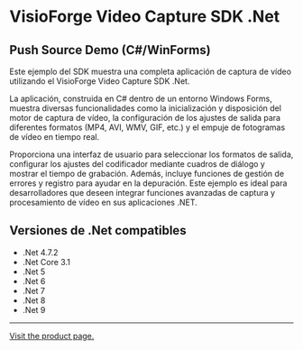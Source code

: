 ﻿# VisioForge Video Capture SDK .Net

## Push Source Demo (C#/WinForms)

Este ejemplo del SDK muestra una completa aplicación de captura de vídeo utilizando el VisioForge Video Capture SDK .Net.

La aplicación, construida en C# dentro de un entorno Windows Forms, muestra diversas funcionalidades como la inicialización y disposición del motor de captura de vídeo, la configuración de los ajustes de salida para diferentes formatos (MP4, AVI, WMV, GIF, etc.) y el empuje de fotogramas de vídeo en tiempo real.

Proporciona una interfaz de usuario para seleccionar los formatos de salida, configurar los ajustes del codificador mediante cuadros de diálogo y mostrar el tiempo de grabación. Además, incluye funciones de gestión de errores y registro para ayudar en la depuración. Este ejemplo es ideal para desarrolladores que deseen integrar funciones avanzadas de captura y procesamiento de vídeo en sus aplicaciones .NET.

## Versiones de .Net compatibles

* .Net 4.7.2
* .Net Core 3.1
* .Net 5
* .Net 6
* .Net 7
* .Net 8
* .Net 9

---

[Visit the product page.](https://www.visioforge.com/video-capture-sdk-net)
